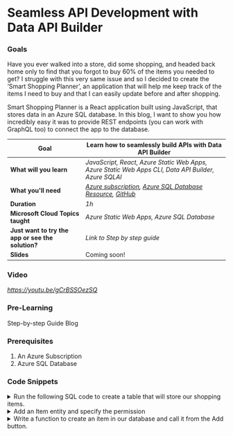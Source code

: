 # Seamless API Development with Data API Builder

### Goals

Have you ever walked into a store, did some shopping, and headed back home only to find that you forgot to buy 60% of the items you needed to get?
I struggle with this very same issue and so I decided to create the ‘Smart Shopping Planner’, an application that will help me keep track of the items I need to buy and that I can easily update before and after shopping.

Smart Shopping Planner is a React application built using JavaScript, that stores data in an Azure SQL database. In this blog, I want to show you how incredibly easy it was to provide REST endpoints (you can work with GraphQL too) to connect the app to the database.

| **Goal**              | Learn how to seamlessly build APIs with Data API Builder                                   |
| ----------------------------- | --------------------------------------------------------------------- |
| **What will you learn**       | *JavaScript, React, Azure Static Web Apps, Azure Static Web Apps CLI, Data API Builder, Azure SQLAI*                                        |
| **What you'll need**          | *[Azure subscription](https://azure.microsoft.com), [Azure SQL Database Resource](https://portal.azure.com/#create/Microsoft.SQLDatabase), [GitHub](https://github.com/)* |
| **Duration**                  | *1h*                                                                |
| **Microsoft Cloud Topics taught**                  | *Azure Static Web Apps,* *Azure SQL Database*                                                                |
| **Just want to try the app or see the solution?** | *Link to Step by step guide*                          |
| **Slides** | Coming soon!

### Video
*https://youtu.be/gCrBSSOezSQ*

### Pre-Learning
Step-by-step Guide Blog

### Prerequisites
1. An Azure Subscription
1. Azure SQL Database

### Code Snippets
<details>
    <summary>Run the following SQL code to create a table that will store our shopping items.</summary>

        CREATE TABLE ShoppingItems (
            id INT IDENTITY(1,1) PRIMARY KEY,
             category VARCHAR(100),
                name VARCHAR(100),
                quantity INT,
                description VARCHAR(200),
                unitPrice DECIMAL(10, 2),
             totalPrice DECIMAL(10, 2)
            );
![Landing-page](/public/images/sql-db-create-table.png)
</details>

<details>
    <summary>Add an Item entity and specify the permission</summary>

    "Item": {
      "source": "dbo.ShoppingItems",
      "permissions": [
        {
          "actions": ["*"],
          "role": "anonymous"
        }
      ]
    }
</details>

<details>
    <summary>Write a function to create an item in our database and call it from the Add button.</summary>

    const createItemRequest = async () => {
        try {
            const response = await fetch('/data-api/rest/Item', {
                method: 'POST',
                headers: {
                    'Content-Type': 'application/json',
                    'X-MS-API-ROLE' : 'admin',
                },
                body: JSON.stringify({
                    category,
                    name,
                    quantity,
                    description
                })
            });
            const data = await response.json();
            if (response.ok){
                console.log(data);
            } else {
                throw new Error(data.error.message);
            }
        } catch (error) {
            console.error(error);
        }
    }
</details>
